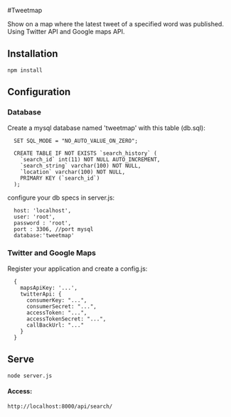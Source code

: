 #Tweetmap

Show on a map where the latest tweet of a specified word was published. Using Twitter API and Google maps API.

## Installation

    npm install

## Configuration 

### Database

Create a mysql database named 'tweetmap' with this table (db.sql):

      SET SQL_MODE = "NO_AUTO_VALUE_ON_ZERO";

      CREATE TABLE IF NOT EXISTS `search_history` (
        `search_id` int(11) NOT NULL AUTO_INCREMENT,
        `search_string` varchar(100) NOT NULL,
        `location` varchar(100) NOT NULL,
        PRIMARY KEY (`search_id`)
      );

configure your db specs in server.js:

      host: 'localhost',
      user: 'root',
      password : 'root',
      port : 3306, //port mysql
      database:'tweetmap'	

### Twitter and Google Maps

Register your application and create a config.js:
      
      {
        mapsApiKey: '...',
        twitterApi: {
          consumerKey: "...",
          consumerSecret: "...",
          accessToken: "...",
          accessTokenSecret: "...",
          callBackUrl: "..."
        }
      }

## Serve
    
    node server.js

#### Access:

    http://localhost:8000/api/search/
